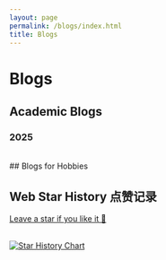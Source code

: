 ```yaml
---
layout: page
permalink: /blogs/index.html
title: Blogs
---
```

# Blogs
##  Academic Blogs

### 2025
<!--- [24Fall，英国硕士项目申请实录](https://caihanlin.com/blogs/24fall/)-->
<br>
## Blogs for Hobbies
<br>


## Web Star History 点赞记录
[Leave a star if you like it 🥰](https://github.com/FrankYanhanSun/frankyanhansun.github.io) 

<br>[![Star History Chart](https://api.star-history.com/svg?repos=FrankYanhanSun/frankyanhansun.github.io&type=Date)](https://star-history.com/#FrankYanhanSun/frankyanhansun.github.io&Date)
<br>

<!--

## Leave a Message 欢迎留言
{% include disqus.html %} 

-->
